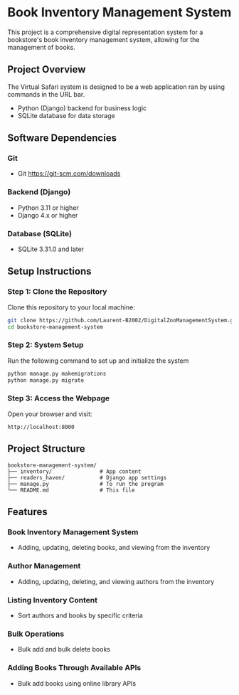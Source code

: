 # Book Inventory Management System

This project is a comprehensive digital representation system for a bookstore's book inventory management system, allowing for the management of books.

## Project Overview

The Virtual Safari system is designed to be a web application ran by using commands in the URL bar.
- Python (Django) backend for business logic
- SQLite database for data storage

## Software Dependencies

### Git
* Git https://git-scm.com/downloads

### Backend (Django)
* Python 3.11 or higher
* Django 4.x or higher

### Database (SQLite)
* SQLite 3.31.0 and later

## Setup Instructions

### Step 1: Clone the Repository
Clone this repository to your local machine:

```bash
git clone https://github.com/Laurent-B2002/DigitalZooManagementSystem.git
cd bookstore-management-system
```

### Step 2: System Setup
Run the following command to set up and initialize the system

```bash
python manage.py makemigrations
python manage.py migrate
```

### Step 3: Access the Webpage
Open your browser and visit:

```
http://localhost:8000
```

## Project Structure

```
bookstore-management-system/
├── inventory/               # App content
├── readers_haven/           # Django app settings
├── manage.py                # To run the program
└── README.md                # This file
```

## Features

### Book Inventory Management System
- Adding, updating, deleting books, and viewing from the inventory

### Author Management
- Adding, updating, deleting, and viewing authors from the inventory

### Listing Inventory Content
- Sort authors and books by specific criteria

### Bulk Operations
- Bulk add and bulk delete books

### Adding Books Through Available APIs
- Bulk add books using online library APIs

